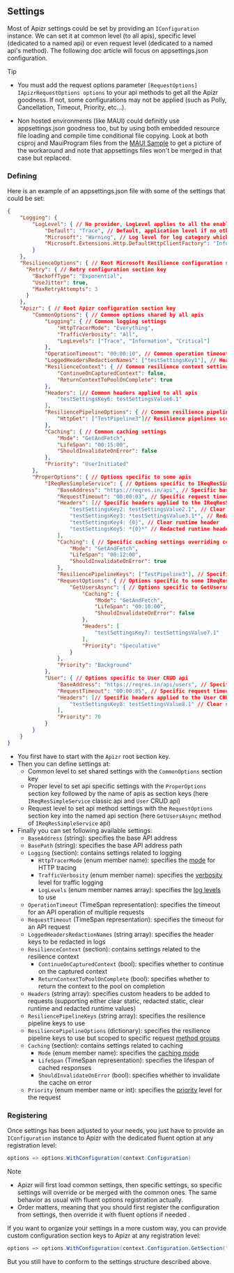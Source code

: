 ﻿## Settings

Most of Apizr settings could be set by providing an `IConfiguration` instance.
We can set it at common level (to all apis), specific level (dedicated to a named api) or even request level (dedicated to a named api's method).
The following doc article will focus on appsettings.json configuration.

>[!TIP]
> - You must add the request options parameter `[RequestOptions] IApizrRequestOptions options` to your api methods to get all the Apizr goodness. 
>If not, some configurations may not be applied (such as Polly, Cancellation, Timeout, Priority, etc...).
>
>- Non hosted environments (like MAUI) could definitly use appsettings.json goodness too, but by using both embedded resource file loading and compile time conditional file copying. 
>Look at both csproj and MauiProgram files from the [MAUI Sample](https://github.com/Respawnsive/Apizr/tree/master/Apizr/Samples/Apizr.Sample.MAUI) to get a picture of the workaround and note that appsettings files won't be merged in that case but replaced.

### Defining

Here is an example of an appsettings.json file with some of the settings that could be set:

```json
{
    "Logging": {
        "LogLevel": { // No provider, LogLevel applies to all the enabled providers.
            "Default": "Trace", // Default, application level if no other level applies
            "Microsoft": "Warning", // Log level for log category which starts with text 'Microsoft' (i.e. 'Microsoft.*')
            "Microsoft.Extensions.Http.DefaultHttpClientFactory": "Information"
        }
    },
    "ResilienceOptions": { // Root Microsoft Resilience configuration section key (see Polly article)
      "Retry": { // Retry configuration section key
        "BackoffType": "Exponential",
        "UseJitter": true,
        "MaxRetryAttempts": 3
      }
    },
    "Apizr": { // Root Apizr configuration section key
        "CommonOptions": { // Common options shared by all apis
            "Logging": { // Common logging settings
                "HttpTracerMode": "Everything",
                "TrafficVerbosity": "All",
                "LogLevels": ["Trace", "Information", "Critical"]
            },
            "OperationTimeout": "00:00:10", // Common operation timeout
            "LoggedHeadersRedactionNames": ["testSettingsKey1"], // Headers to common redact in logs
            "ResilienceContext": { // Common resilience context settings
                "ContinueOnCapturedContext": false,
                "ReturnContextToPoolOnComplete": true
            },
            "Headers": [// Common headers applied to all apis
                "testSettingsKey6: testSettingsValue6.1"
            ],
            "ResiliencePipelineOptions": { // Common resilience pipeline applied to all apis
                "HttpGet": ["TestPipeline3"]// Resilience pipelines scoped to specific request method group
            },
            "Caching": { // Common caching settings
                "Mode": "GetAndFetch",
                "LifeSpan": "00:15:00",
                "ShouldInvalidateOnError": false
            },
            "Priority": "UserInitiated"
        },
        "ProperOptions": { // Options specific to some apis
            "IReqResSimpleService": { // Options specific to IReqResSimpleService api
                "BaseAddress": "https://reqres.in/api", // Specific base address
                "RequestTimeout": "00:00:03", // Specific request timeout
                "Headers": [// Specific headers applied to the IReqResSimpleService api
                    "testSettingsKey2: testSettingsValue2.1", // Clear static header
                    "testSettingsKey3: *testSettingsValue3.1*", // Redacted static header
                    "testSettingsKey4: {0}", // Clear runtime header
                    "testSettingsKey5: *{0}*" // Redacted runtime header
                ],
                "Caching": { // Specific caching settings overriding common ones
                    "Mode": "GetAndFetch",
                    "LifeSpan": "00:12:00",
                    "ShouldInvalidateOnError": true
                },
                "ResiliencePipelineKeys": ["TestPipeline3"], // Specific resilience pipelines applied to all IReqResSimpleService api methods
                "RequestOptions": { // Options specific to some IReqResSimpleService api methods
                    "GetUsersAsync": { // Options specific to GetUsersAsync method
                        "Caching": {
                            "Mode": "GetAndFetch",
                            "LifeSpan": "00:10:00",
                            "ShouldInvalidateOnError": false
                        },
                        "Headers": [
                            "testSettingsKey7: testSettingsValue7.1"
                        ],
                        "Priority": "Speculative"
                    }
                },
                "Priority": "Background"
            },
            "User": { // Options specific to User CRUD api
                "BaseAddress": "https://reqres.in/api/users", // Specific base address
                "RequestTimeout": "00:00:05", // Specific request timeout
                "Headers": [// Specific headers applied to the User CRUD api
                    "testSettingsKey8: testSettingsValue8.1" // Clear static header
                ],
                "Priority": 70
            }
        }
    }
}
```

- You first have to start with the `Apizr` root section key.
- Then you can define settings at:
  - Common level to set shared settings with the `CommonOptions` section key
  - Proper level to set api specific settings with the `ProperOptions` section key followed by the name of apis as section keys (here `IReqResSimpleService` classic api and `User` CRUD api)
  - Request level to set api method settings with the `RequestOptions` section key into the named api section (here `GetUsersAsync` method of `IReqResSimpleService` api)
- Finally you can set following available settings:
  - `BaseAddress` (string): specifies the base API address
  - `BasePath` (string): specifies the base API address path
  - `Logging` (section): contains settings related to logging
    - `HttpTracerMode` (enum member name): specifies the [mode](/api/Apizr.Logging.HttpTracerMode.html) for HTTP tracing
    - `TrafficVerbosity` (enum member name): specifies the [verbosity](/api/Apizr.Logging.HttpMessageParts.html) level for traffic logging
    - `LogLevels` (enum member names array): specifies the [log levels](https://learn.microsoft.com/fr-fr/dotnet/api/microsoft.extensions.logging.loglevel) to use
  - `OperationTimeout` (TimeSpan representation): specifies the timeout for an API operation of multiple requests
  - `RequestTimeout` (TimeSpan representation): specifies the timeout for an API request
  - `LoggedHeadersRedactionNames` (string array): specifies the header keys to be redacted in logs
  - `ResilienceContext` (section): contains settings related to the resilience context
    - `ContinueOnCapturedContext` (bool): specifies whether to continue on the captured context
    - `ReturnContextToPoolOnComplete` (bool): specifies whether to return the context to the pool on completion
  - `Headers` (string array): specifies custom headers to be added to requests (supporting either clear static, redacted static, clear runtime and redacted runtime values)
  - `ResiliencePipelineKeys` (string array): specifies the resilience pipeline keys to use
  - `ResiliencePipelineOptions` (dictionary): specifies the resilience pipeline keys to use but scoped to specific request [method groups](/api/Apizr.Configuring.ApizrRequestMethod.html)
  - `Caching` (section): contains settings related to caching
    - `Mode` (enum member name): specifies the [caching mode](/api/Apizr.Caching.CacheMode.html)
    - `LifeSpan` (TimeSpan representation): specifies the lifespan of cached responses
    - `ShouldInvalidateOnError` (bool): specifies whether to invalidate the cache on error
  - `Priority` (enum member name or int): specifies the [priority](/api/Apizr.Configuring.Priority.html) level for the request

### Registering

Once settings has been adjusted to your needs, you just have to provide an `IConfiguration` instance to Apizr with the dedicated fluent option at any registration level:

```csharp
options => options.WithConfiguration(context.Configuration)
```

>[!NOTE]
>
> - Apizr will first load common settings, then specific settings, so specific settings will override or be merged with the common ones. The same behavior as usual with fluent options registration actually.
> - Order matters, meaning that you should first register the configuration from settings, then override it with fluent options if needed .

If you want to organize your settings in a more custom way, you can provide custom configuration section keys to Apizr at any registration level:

```csharp
options => options.WithConfiguration(context.Configuration.GetSection("My:Custom:Section"))
```

But you still have to conform to the settings structure described above.